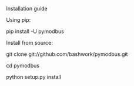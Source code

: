Installation guide

Using pip: 

pip install  -U pymodbus

Install from source: 


git clone git://github.com/bashwork/pymodbus.git

cd pymodbus

python setup.py install
